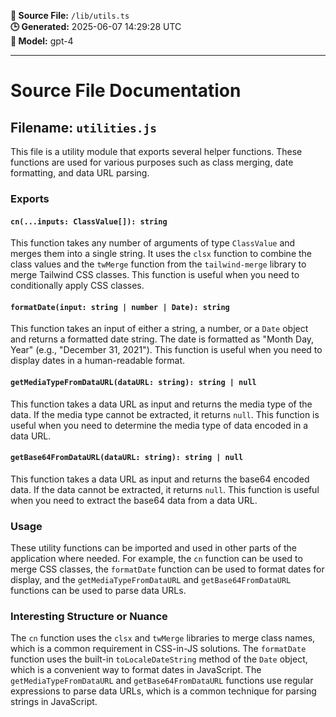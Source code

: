 **📄 Source File:** `/lib/utils.ts`  
**🕒 Generated:** 2025-06-07 14:29:28 UTC  
**🤖 Model:** gpt-4

---

# Source File Documentation

## Filename: `utilities.js`

This file is a utility module that exports several helper functions. These functions are used for various purposes such as class merging, date formatting, and data URL parsing.

### Exports

#### `cn(...inputs: ClassValue[]): string`

This function takes any number of arguments of type `ClassValue` and merges them into a single string. It uses the `clsx` function to combine the class values and the `twMerge` function from the `tailwind-merge` library to merge Tailwind CSS classes. This function is useful when you need to conditionally apply CSS classes.

#### `formatDate(input: string | number | Date): string`

This function takes an input of either a string, a number, or a `Date` object and returns a formatted date string. The date is formatted as "Month Day, Year" (e.g., "December 31, 2021"). This function is useful when you need to display dates in a human-readable format.

#### `getMediaTypeFromDataURL(dataURL: string): string | null`

This function takes a data URL as input and returns the media type of the data. If the media type cannot be extracted, it returns `null`. This function is useful when you need to determine the media type of data encoded in a data URL.

#### `getBase64FromDataURL(dataURL: string): string | null`

This function takes a data URL as input and returns the base64 encoded data. If the data cannot be extracted, it returns `null`. This function is useful when you need to extract the base64 data from a data URL.

### Usage

These utility functions can be imported and used in other parts of the application where needed. For example, the `cn` function can be used to merge CSS classes, the `formatDate` function can be used to format dates for display, and the `getMediaTypeFromDataURL` and `getBase64FromDataURL` functions can be used to parse data URLs.

### Interesting Structure or Nuance

The `cn` function uses the `clsx` and `twMerge` libraries to merge class names, which is a common requirement in CSS-in-JS solutions. The `formatDate` function uses the built-in `toLocaleDateString` method of the `Date` object, which is a convenient way to format dates in JavaScript. The `getMediaTypeFromDataURL` and `getBase64FromDataURL` functions use regular expressions to parse data URLs, which is a common technique for parsing strings in JavaScript.